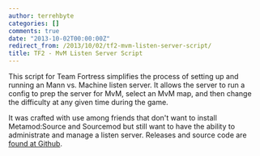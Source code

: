 ```yaml
---
author: terrehbyte
categories: []
comments: true
date: "2013-10-02T00:00:00Z"
redirect_from: /2013/10/02/tf2-mvm-listen-server-script/
title: TF2 - MvM Listen Server Script
---
```


This script for Team Fortress simplifies the process of setting up and running
an Mann vs. Machine listen server. It allows the server to run a config to prep
the server for MvM, select an MvM map, and then change the difficulty at any
given time during the game.  

It was crafted with use among friends that don't want to install Metamod:Source
and Sourcemod but still want to have the ability to administrate and manage a
listen server. Releases and source code are [found at
Github](https://github.com/terrehbyte/mvm-listenserver-script).  